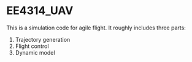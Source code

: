 # EE4314_UAV
This is a simulation code for agile flight. It roughly includes three parts: 
1. Trajectory generation 
2. Flight control
3. Dynamic model
